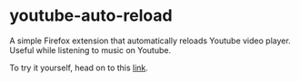 # youtube-auto-reload
A simple Firefox extension that automatically reloads Youtube video player. Useful while listening to music on Youtube.

To try it yourself, head on to this [link](https://addons.mozilla.org/en-GB/firefox/addon/youtube-auto-reload/).
